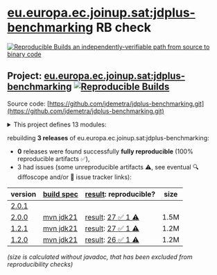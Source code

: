[eu.europa.ec.joinup.sat:jdplus-benchmarking](https://central.sonatype.com/artifact/eu.europa.ec.joinup.sat/jdplus-benchmarking/versions) RB check
=======

[![Reproducible Builds](https://reproducible-builds.org/images/logos/rb.svg) an independently-verifiable path from source to binary code](https://reproducible-builds.org/)

## Project: [eu.europa.ec.joinup.sat:jdplus-benchmarking](https://central.sonatype.com/artifact/eu.europa.ec.joinup.sat/jdplus-benchmarking/versions) [![Reproducible Builds](https://img.shields.io/endpoint?url=https://raw.githubusercontent.com/jvm-repo-rebuild/reproducible-central/master/content/eu/europa/ec/joinup/sat/jdplus-benchmarking/badge.json)](https://github.com/jvm-repo-rebuild/reproducible-central/blob/master/content/eu/europa/ec/joinup/sat/jdplus-benchmarking/README.md)

Source code: [https://github.com/jdemetra/jdplus-benchmarking.git](https://github.com/jdemetra/jdplus-benchmarking.git)

<details><summary>This project defines 13 modules:</summary>

* [eu.europa.ec.joinup.sat:jdplus-benchmarking](https://central.sonatype.com/artifact/eu.europa.ec.joinup.sat/jdplus-benchmarking/overview)
* [eu.europa.ec.joinup.sat:jdplus-benchmarking-base](https://central.sonatype.com/artifact/eu.europa.ec.joinup.sat/jdplus-benchmarking-base/overview)
* [eu.europa.ec.joinup.sat:jdplus-benchmarking-base-api](https://central.sonatype.com/artifact/eu.europa.ec.joinup.sat/jdplus-benchmarking-base-api/overview)
* [eu.europa.ec.joinup.sat:jdplus-benchmarking-base-core](https://central.sonatype.com/artifact/eu.europa.ec.joinup.sat/jdplus-benchmarking-base-core/overview)
* [eu.europa.ec.joinup.sat:jdplus-benchmarking-base-information](https://central.sonatype.com/artifact/eu.europa.ec.joinup.sat/jdplus-benchmarking-base-information/overview)
* [eu.europa.ec.joinup.sat:jdplus-benchmarking-base-parent](https://central.sonatype.com/artifact/eu.europa.ec.joinup.sat/jdplus-benchmarking-base-parent/overview)
* [eu.europa.ec.joinup.sat:jdplus-benchmarking-base-protobuf](https://central.sonatype.com/artifact/eu.europa.ec.joinup.sat/jdplus-benchmarking-base-protobuf/overview)
* [eu.europa.ec.joinup.sat:jdplus-benchmarking-base-r](https://central.sonatype.com/artifact/eu.europa.ec.joinup.sat/jdplus-benchmarking-base-r/overview)
* [eu.europa.ec.joinup.sat:jdplus-benchmarking-base-workspace](https://central.sonatype.com/artifact/eu.europa.ec.joinup.sat/jdplus-benchmarking-base-workspace/overview)
* [eu.europa.ec.joinup.sat:jdplus-benchmarking-bom](https://central.sonatype.com/artifact/eu.europa.ec.joinup.sat/jdplus-benchmarking-bom/overview)
* [eu.europa.ec.joinup.sat:jdplus-benchmarking-cli](https://central.sonatype.com/artifact/eu.europa.ec.joinup.sat/jdplus-benchmarking-cli/overview)
* [eu.europa.ec.joinup.sat:jdplus-benchmarking-desktop](https://central.sonatype.com/artifact/eu.europa.ec.joinup.sat/jdplus-benchmarking-desktop/overview)
* [eu.europa.ec.joinup.sat:jdplus-benchmarking-desktop-plugin](https://central.sonatype.com/artifact/eu.europa.ec.joinup.sat/jdplus-benchmarking-desktop-plugin/overview)
</details>

rebuilding **3 releases** of eu.europa.ec.joinup.sat:jdplus-benchmarking:
- **0** releases were found successfully **fully reproducible** (100% reproducible artifacts :white_check_mark:),
- 3 had issues (some unreproducible artifacts :warning:, see eventual :mag: diffoscope and/or :memo: issue tracker links):

| version | [build spec](/BUILDSPEC.md) | [result](https://reproducible-builds.org/docs/jvm/): reproducible? | size |
| -- | --------- | ------ | -- |
| [2.0.1](https://central.sonatype.com/artifact/eu.europa.ec.joinup.sat/jdplus-benchmarking/2.0.1/pom) | | | |
| [2.0.0](https://central.sonatype.com/artifact/eu.europa.ec.joinup.sat/jdplus-benchmarking/2.0.0/pom) | [mvn jdk21](jdplus-benchmarking-2.0.0.buildspec) | [result](jdplus-benchmarking-2.0.0.buildinfo): [27 :white_check_mark:  1 :warning:](jdplus-benchmarking-2.0.0.buildcompare) | 1.5M |
| [1.2.1](https://central.sonatype.com/artifact/eu.europa.ec.joinup.sat/jdplus-benchmarking/1.2.1/pom) | [mvn jdk21](jdplus-benchmarking-1.2.1.buildspec) | [result](jdplus-benchmarking-1.2.1.buildinfo): [27 :white_check_mark:  1 :warning:](jdplus-benchmarking-1.2.1.buildcompare) | 1.2M |
| [1.2.0](https://central.sonatype.com/artifact/eu.europa.ec.joinup.sat/jdplus-benchmarking/1.2.0/pom) | [mvn jdk21](jdplus-benchmarking-1.2.0.buildspec) | [result](jdplus-benchmarking-1.2.0.buildinfo): [26 :white_check_mark:  1 :warning:](jdplus-benchmarking-1.2.0.buildcompare) | 1.2M |

<i>(size is calculated without javadoc, that has been excluded from reproducibility checks)</i>
